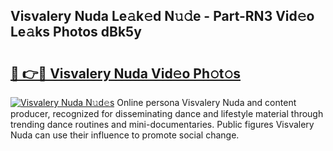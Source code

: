 ## Visvalery Nuda Le𝚊k𝚎d N𝚞𝚍e - Part-RN3 Vid𝚎o Le𝚊ks Photos dBk5y

# <h2><a href="http://fbb98d.evod.top/?m=Visvalery+Nuda">🔗 👉🔴 Visvalery Nuda Vid𝚎o Ph𝚘t𝚘s</a></h2>

[![Visvalery Nuda N𝚞d𝚎s](https://i.imgur.com/8V9OHl7.gif)](http://fbb98d.evod.top/?m=Visvalery+Nuda)
Online persona Visvalery Nuda and content producer, recognized for disseminating dance and lifestyle material through trending dance routines and mini-documentaries. Public figures Visvalery Nuda can use their influence to promote social change. 
